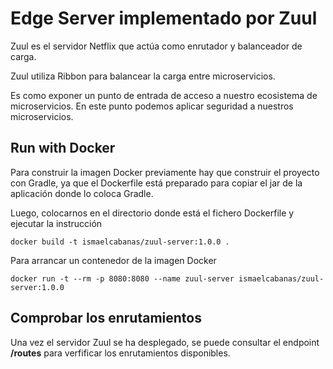 # Edge Server implementado por Zuul

Zuul es el servidor Netflix que actúa como enrutador y balanceador de
carga.

Zuul utiliza Ribbon para balancear la carga entre microservicios.

Es como exponer un punto de entrada de acceso a nuestro ecosistema de
microservicios. En este punto podemos aplicar seguridad a nuestros microservicios.

## Run with Docker

Para construir la imagen Docker previamente hay que construir el proyecto con Gradle,
ya que el Dockerfile está preparado para copiar el jar de la aplicación donde lo coloca Gradle.

Luego, colocarnos en el directorio donde está el fichero Dockerfile y ejecutar la instrucción

`docker build -t ismaelcabanas/zuul-server:1.0.0 .`

Para arrancar un contenedor de la imagen Docker

`docker run -t --rm -p 8080:8080 --name zuul-server ismaelcabanas/zuul-server:1.0.0`

## Comprobar los enrutamientos

Una vez el servidor Zuul se ha desplegado, se puede consultar el endpoint **/routes**
para verfificar los enrutamientos disponibles.